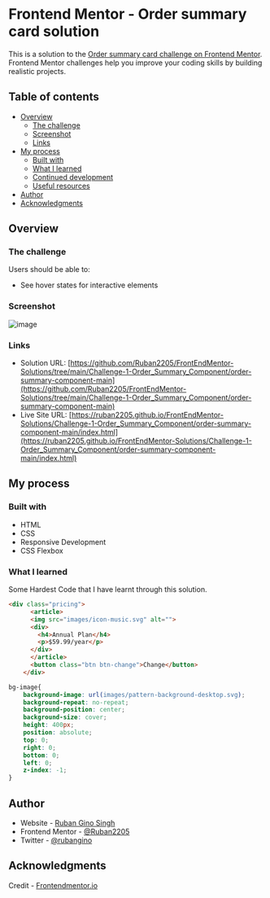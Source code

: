 
# Frontend Mentor - Order summary card solution

This is a solution to the [Order summary card challenge on Frontend Mentor](https://www.frontendmentor.io/challenges/order-summary-component-QlPmajDUj). Frontend Mentor challenges help you improve your coding skills by building realistic projects. 

## Table of contents

- [Overview](#overview)
  - [The challenge](#the-challenge)
  - [Screenshot](#screenshot)
  - [Links](#links)
- [My process](#my-process)
  - [Built with](#built-with)
  - [What I learned](#what-i-learned)
  - [Continued development](#continued-development)
  - [Useful resources](#useful-resources)
- [Author](#author)
- [Acknowledgments](#acknowledgments)

## Overview

### The challenge

Users should be able to:

- See hover states for interactive elements

### Screenshot

![image](https://user-images.githubusercontent.com/63004130/172907620-249bdd5d-94eb-4462-8200-d90faa8488c1.png)

### Links

- Solution URL: [https://github.com/Ruban2205/FrontEndMentor-Solutions/tree/main/Challenge-1-Order_Summary_Component/order-summary-component-main](https://github.com/Ruban2205/FrontEndMentor-Solutions/tree/main/Challenge-1-Order_Summary_Component/order-summary-component-main)
- Live Site URL: [https://ruban2205.github.io/FrontEndMentor-Solutions/Challenge-1-Order_Summary_Component/order-summary-component-main/index.html](https://ruban2205.github.io/FrontEndMentor-Solutions/Challenge-1-Order_Summary_Component/order-summary-component-main/index.html)

## My process

### Built with

- HTML
- CSS
- Responsive Development
- CSS Flexbox

### What I learned

Some Hardest Code that I have learnt through this solution. 

```html
<div class="pricing">
      <article>
      <img src="images/icon-music.svg" alt="">
      <div>
        <h4>Annual Plan</h4>
        <p>$59.99/year</p>
      </div>
      </article>
      <button class="btn btn-change">Change</button>
    </div>
```
```css
bg-image{
    background-image: url(images/pattern-background-desktop.svg);
    background-repeat: no-repeat;
    background-position: center;
    background-size: cover;
    height: 400px;
    position: absolute;
    top: 0;
    right: 0;
    bottom: 0;
    left: 0;
    z-index: -1;
}

```

## Author

- Website - [Ruban Gino Singh](https://www.rubangino.in)
- Frontend Mentor - [@Ruban2205](https://www.frontendmentor.io/profile/Ruban2205)
- Twitter - [@rubangino](https://www.twitter.com/rubangino)

## Acknowledgments

Credit - [Frontendmentor.io](https://frontendmentor.io/)


